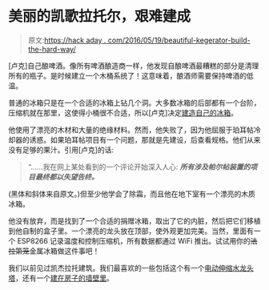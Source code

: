 # 美丽的凯歌拉托尔，艰难建成

> 原文:[https://hack aday . com/2016/05/19/beautiful-kegerator-build-the-hard-way/](https://hackaday.com/2016/05/19/beautiful-kegerator-built-the-hard-way/)

[卢克]自己酿啤酒。像所有啤酒酿造商一样，他发现自酿啤酒最糟糕的部分是清理所有的瓶子。是时候建立一个木桶系统了！这意味着，酿酒师需要保持啤酒的低温。

普通的冰箱只是在一个合适的冰箱上钻几个洞。大多数冰箱的后部都有一个台阶，压缩机就在那里，这使得小桶很不合适，所以[卢克]决定[建造自己的冰箱](https://lukecyca.com/2015/homemade-wooden-keg-fridge.html)。

他使用了漂亮的木材和大量的绝缘材料。然而，他失败了，因为他屈服于珀耳帖冷却器的诱惑。如果珀耳帖项目有一个问题，那就是先建设，后查看规格。他们从来没有足够的果汁。引用[卢克]的话:

> “……我在网上某处看到的一个评论开始深入人心: ***所有涉及帕尔帖装置的项目最终都以失望告终。***

(黑体和斜体来自原文。)但至少他学会了除霜，而且他在地下室有一个漂亮的木质冰箱。

他没有放弃，而是找到了一个合适的捐赠冰箱，取出了它的内脏，然后把它们移植到他自制的盒子里。一个漂亮的龙头放在顶部，使外观更加完美。当然，里面有一个 ESP8266 记录温度和控制压缩机，所有数据都通过 WiFi 推出。试试用你的~~法拉第笼~~金属冰箱做这件事吧！

我们以前见过凯杰拉托建筑。我们最喜欢的一些包括这个有一个[电动伸缩水龙头塔](http://hackaday.com/2014/09/08/end-table-kegerator-hides-the-tap-when-youre-not-looking/)，还有一个[建在房子的墙壁里](http://hackaday.com/2015/03/30/thar-be-beer-in-these-walls/)。